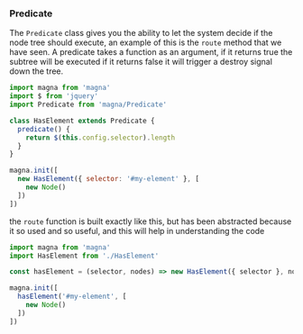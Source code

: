 ### Predicate
The `Predicate` class gives you the ability to let the system decide if the node tree should execute, an example of 
this is the `route` method that we have seen. A predicate takes a function as an argument, if it returns true the 
subtree will be executed if it returns false it will trigger a destroy signal down the tree.

```javascript
import magna from 'magna'
import $ from 'jquery'
import Predicate from 'magna/Predicate'

class HasElement extends Predicate {
  predicate() {
    return $(this.config.selector).length
  }
}

magna.init([
  new HasElement({ selector: '#my-element' }, [
    new Node() 
  ])
])
```

the `route` function is built exactly like this, but has been abstracted because it so used and so useful, and this 
will help in understanding the code
```javascript
import magna from 'magna'
import HasElement from './HasElement'

const hasElement = (selector, nodes) => new HasElement({ selector }, nodes)

magna.init([
  hasElement('#my-element', [
    new Node() 
  ])
])
```